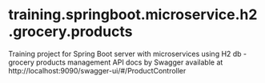 # training.springboot.microservice.h2.grocery.products
Training project for Spring Boot server with microservices using H2 db - grocery products management
API docs by Swagger available at http://localhost:9090/swagger-ui/#/ProductController